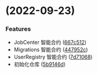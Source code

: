 #  (2022-09-23)


### Features

* JobCenter 智能合约 ([667c512](https://github.com/DarkHighness/POCO/commit/667c512e19f77a5519b2d2b7b41d82a7380c3ea1))
* Migrations 智能合约 ([447952c](https://github.com/DarkHighness/POCO/commit/447952c6ce5ec157f19bc842dcccedc0bb66dcd8))
* UserRegistry 智能合约 ([7d71068](https://github.com/DarkHighness/POCO/commit/7d710685b066aa0a1b3786929d1e3659fcc19bf2))
* 初始化仓库 ([5b9146d](https://github.com/DarkHighness/POCO/commit/5b9146d542bab2dca94cf33e4e2a8e3b77ccbfc2))



